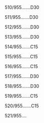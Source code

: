 510/955.......D30 


511/955.......D30 


512/955.......D30 


513/955.......D30 


514/955.......C15 


515/955.......C15 


516/955.......C15 


517/955.......D30 


518/955.......D30 


519/955.......C15 


520/955.......C15 


521/955.... 

